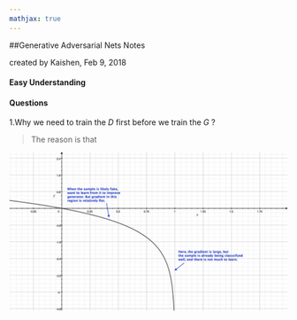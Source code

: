 ```yaml
---
mathjax: true
---
```


##Generative Adversarial Nets Notes

created by Kaishen, Feb 9, 2018

#### Easy Understanding



#### Questions

1.Why we need to train the $D​$ first before we train the $G​$ ?

>The reason is that 

![GAN-log(1-x)](./pictures/GAN-log(1-x).jpg)






